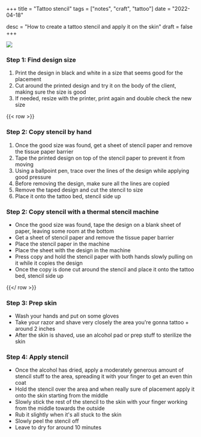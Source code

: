 +++
title = "Tattoo stencil"
tags = ["notes", "craft", "tattoo"]
date = "2022-04-18"

desc = "How to create a tattoo stencil and apply it on the skin"
draft = false
+++

![](/img/craft/tattooing/stencil.jpg)

### Step 1: Find design size

1. Print the design in black and white in a size that seems good for the placement
2. Cut around the printed design and try it on the body of the client, making sure the size is good
3. If needed, resize with the printer, print again and double check the new size

{{< row >}}

<div class="flex-1 medium-padding-right">

<h3>Step 2: Copy stencil by hand</h3>

<div class="checklist">

<ol>
<li>Once the good size was found, get a sheet of stencil paper and remove the tissue paper barrier</li>
<li>Tape the printed design on top of the stencil paper to prevent it from moving</li>
<li>Using a ballpoint pen, trace over the lines of the design while applying good pressure</li>
<li>Before removing the design, make sure all the lines are copied</li>
<li>Remove the taped design and cut the stencil to size</li>
<li>Place it onto the tattoo bed, stencil side up</li>
</ol>

</div>

</div>

<div class="flex-1">

<h3>Step 2: Copy stencil with a thermal stencil machine</h3>

<ul>
<li>Once the good size was found, tape the design on a blank sheet of paper, leaving some room at the bottom</li>
<li>Get a sheet of stencil paper and remove the tissue paper barrier</li>
<li>Place the stencil paper in the machine</li>
<li>Place the sheet with the design in the machine</li>
<li>Press copy and hold the stencil paper with both hands slowly pulling on it while it copies the design</li>
<li>Once the copy is done cut around the stencil and place it onto the tattoo bed, stencil side up</li>
</ul>

</div>

{{</ row >}}

### Step 3: Prep skin</h3>

- Wash your hands and put on some gloves
- Take your razor and shave very closely the area you're gonna tattoo + around 2 inches
- After the skin is shaved, use an alcohol pad or prep stuff to sterilize the skin

### Step 4: Apply stencil

- Once the alcohol has dried, apply a moderately generous amount of stencil stuff to the area, spreading it with your finger to get an even thin coat
- Hold the stencil over the area and when really sure of placement apply it onto the skin starting from the middle
- Slowly stick the rest of the stencil to the skin with your finger working from the middle towards the outside
- Rub it slightly when it's all stuck to the skin
- Slowly peel the stencil off
- Leave to dry for around 10 minutes
